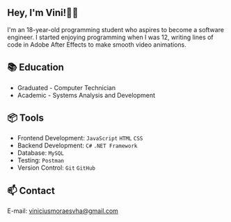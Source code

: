 ## Hey, I'm Vini!👋🏻
I'm an 18-year-old programming student who aspires to become a software engineer. I started enjoying programming when I was 12, writing lines of code in Adobe After Effects to make smooth video animations.

## 📚 Education
- Graduated - Computer Technician
- Academic - Systems Analysis and Development

## 📦 Tools

- Frontend Development: ```JavaScript``` ```HTML``` ```CSS``` <br>
- Backend Development: ```C#``` ```.NET Framework``` <br>
- Database: ```MySQL``` <br>
- Testing: ```Postman``` <br>
- Version Control: ```Git``` ```GitHub``` <br>

## 📫 Contact
E-mail: viniciusmoraesvha@gmail.com
